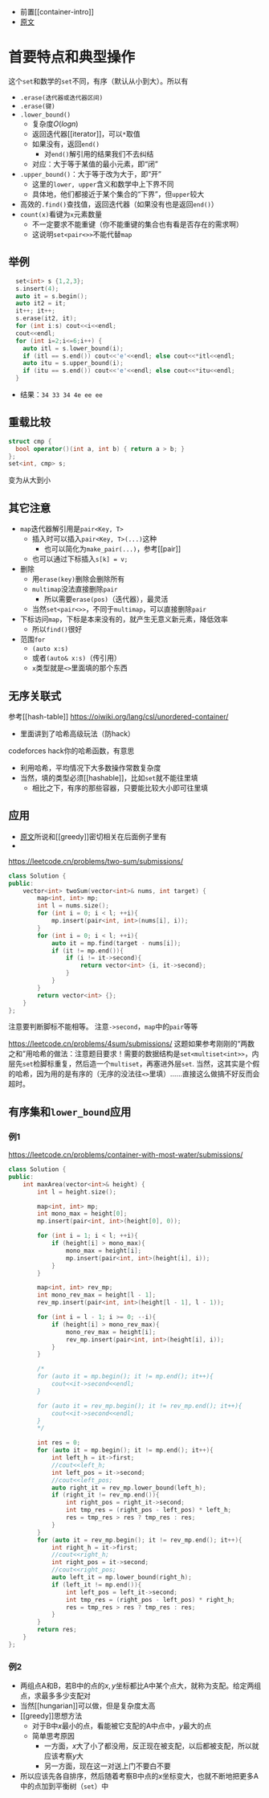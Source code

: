 - 前置[[container-intro]]
- [原文](https://oiwiki.org/lang/csl/associative-container/)
# 首要特点和典型操作
这个`set`和数学的`set`不同，有序（默认从小到大）。所以有
- `.erase(迭代器或迭代器区间)`
- `.erase(键)`
- `.lower_bound()`
  - 复杂度$O(logn)$
  - 返回迭代器[[iterator]]，可以`*`取值
  - 如果没有，返回`end()`
    - 对`end()`解引用的结果我们不去纠结
  - 对应：大于等于某值的最小元素，即“闭”
- `.upper_bound()`：大于等于改为大于，即“开”
  - 这里的`lower, upper`含义和数学中上下界不同
  - 具体地，他们都接近于某个集合的“下界”，但`upper`较大
- 高效的`.find()`查找值，返回迭代器（如果没有也是返回`end()`）
- `count(x)`看键为`x`元素数量
  - 不一定要求不能重键（你不能重键的集合也有看是否存在的需求啊）
  - 这说明`set<pair<>>`不能代替`map`
## 举例
```cpp
  set<int> s {1,2,3};
  s.insert(4);
  auto it = s.begin();
  auto it2 = it;
  it++; it++;
  s.erase(it2, it);
  for (int i:s) cout<<i<<endl;
  cout<<endl;
  for (int i=2;i<=6;i++) {
    auto itl = s.lower_bound(i);
    if (itl == s.end()) cout<<'e'<<endl; else cout<<*itl<<endl;
    auto itu = s.upper_bound(i);
    if (itu == s.end()) cout<<'e'<<endl; else cout<<*itu<<endl;
  }
```
- 结果：`34 33 34 4e ee ee`
## 重载比较
```cpp
struct cmp {
  bool operator()(int a, int b) { return a > b; }
};
set<int, cmp> s;
```
变为从大到小
## 其它注意
- `map`迭代器解引用是`pair<Key, T>`
  - 插入时可以插入`pair<Key, T>(...)`这种
    - 也可以简化为`make_pair(...)`，参考[[pair]]
  - 也可以通过下标插入`s[k] = v;`
- 删除
    - 用`erase(key)`删除会删除所有
    - `multimap`没法直接删除`pair`
      - 所以需要`erase(pos)`（迭代器），最灵活
    - 当然`set<pair<>>`，不同于`multimap`，可以直接删除`pair`
- 下标访问`map`，下标是本来没有的，就产生无意义新元素，降低效率
  - 所以`find()`很好
- 范围`for`
  - `(auto x:s)`
  - 或者`(auto& x:s)`（传引用）
  - `x`类型就是`<>`里面填的那个东西
## 无序关联式
参考[[hash-table]]
https://oiwiki.org/lang/csl/unordered-container/
- 里面讲到了哈希高级玩法（防hack）

codeforces hack你的哈希函数，有意思
- 利用哈希，平均情况下大多数操作常数复杂度
- 当然，填的类型必须[[hashable]]，比如`set`就不能往里填
  - 相比之下，有序的那些容器，只要能比较大小即可往里填
## 应用
- [原文](https://oiwiki.org/lang/csl/associative-container/)所说和[[greedy]]密切相关在后面例子里有
- 
https://leetcode.cn/problems/two-sum/submissions/
```cpp
class Solution {
public:
    vector<int> twoSum(vector<int>& nums, int target) {
        map<int, int> mp;
        int l = nums.size();
        for (int i = 0; i < l; ++i){
            mp.insert(pair<int, int>(nums[i], i));
        }
        for (int i = 0; i < l; ++i){
            auto it = mp.find(target - nums[i]);
            if (it != mp.end()){
                if (i != it->second){
                    return vector<int> {i, it->second};
                }
            }
        }
        return vector<int> {};
    }
};
```
注意要判断脚标不能相等。
注意`->second`，`map`中的`pair`等等

https://leetcode.cn/problems/4sum/submissions/
这题如果参考刚刚的“两数之和”用哈希的做法：注意题目要求！需要的数据结构是`set<multiset<int>>`，内层先`set`检脚标重复，然后造一个`multiset`，再塞进外层`set`.
当然，这其实是个假的哈希，因为用的是有序的（无序的没法往`<>`里填）……直接这么做搞不好反而会超时。
## 有序集和`lower_bound`应用
### 例1
https://leetcode.cn/problems/container-with-most-water/submissions/
```cpp
class Solution {
public:
    int maxArea(vector<int>& height) {
        int l = height.size();

        map<int, int> mp;
        int mono_max = height[0];
        mp.insert(pair<int, int>(height[0], 0));

        for (int i = 1; i < l; ++i){
            if (height[i] > mono_max){
                mono_max = height[i];
                mp.insert(pair<int, int>(height[i], i));
            }
        }

        map<int, int> rev_mp;
        int mono_rev_max = height[l - 1];
        rev_mp.insert(pair<int, int>(height[l - 1], l - 1));

        for (int i = l - 1; i >= 0; --i){
            if (height[i] > mono_rev_max){
                mono_rev_max = height[i];
                rev_mp.insert(pair<int, int>(height[i], i));
            }
        }

        /*
        for (auto it = mp.begin(); it != mp.end(); it++){
            cout<<it->second<<endl;
        }

        for (auto it = rev_mp.begin(); it != rev_mp.end(); it++){
            cout<<it->second<<endl;
        }
        */

        int res = 0;
        for (auto it = mp.begin(); it != mp.end(); it++){
            int left_h = it->first;
            //cout<<left_h;
            int left_pos = it->second;
            //cout<<left_pos;
            auto right_it = rev_mp.lower_bound(left_h);
            if (right_it != rev_mp.end()){
                int right_pos = right_it->second;
                int tmp_res = (right_pos - left_pos) * left_h;
                res = tmp_res > res ? tmp_res : res;
            }
        }
        for (auto it = rev_mp.begin(); it != rev_mp.end(); it++){
            int right_h = it->first;
            //cout<<right_h;
            int right_pos = it->second;
            //cout<<right_pos;
            auto left_it = mp.lower_bound(right_h);
            if (left_it != mp.end()){
                int left_pos = left_it->second;
                int tmp_res = (right_pos - left_pos) * right_h;
                res = tmp_res > res ? tmp_res : res;
            }
        }
        return res;
    }
};
```
### 例2
- 两组点A和B，若B中的点的$x,y$坐标都比A中某个点大，就称为支配。给定两组点，求最多多少支配对
- 当然[[hungarian]]可以做，但是复杂度太高
- [[greedy]]思想方法
  - 对于B中$x$最小的点，看能被它支配的A中点中，$y$最大的点
  - 简单思考原因
    - 一方面，$x$大了小了都没用，反正现在被支配，以后都被支配，所以就应该考察$y$大
    - 另一方面，现在这一对送上门不要白不要
- 所以应该先各自排序，然后随着考察B中点的$x$坐标变大，也就不断地把更多A中的点加到平衡树（`set`）中